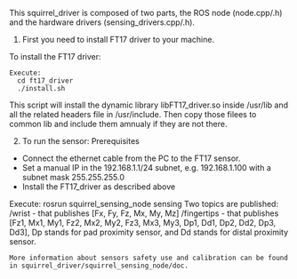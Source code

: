 This squirrel_driver is composed of two parts, the ROS node (node.cpp/.h) and the hardware drivers (sensing_drivers.cpp/.h). 

1. First you need to install FT17 driver to your machine.
    
  To install the FT17 driver:

    Execute:
      cd ft17_driver
      ./install.sh

  This script will install the dynamic library libFT17_driver.so inside /usr/lib and all the related headers file in /usr/include. Then copy those filees to common lib and include them amnualy if they are not there.

2. To run the sensor: 
  Prerequisites
- Connect the ethernet cable from the PC to the FT17 sensor.
- Set a manual IP in the 192.168.1.1/24 subnet, e.g. 192.168.1.100 with a subnet mask 255.255.255.0
- Install the FT17_driver as described above

Execute:
  rosrun squirrel_sensing_node sensing
  Two topics are published:
    /wrist  - that publishes [Fx, Fy, Fz, Mx, My, Mz]
    /fingertips - that publishes [Fz1, Mx1, My1, Fz2, Mx2, My2, Fz3, Mx3, My3, Dp1, Dd1, Dp2, Dd2, Dp3, Dd3], Dp stands for pad proximity sensor, and Dd stands for distal proximity sensor.
    
    More information about sensors safety use and calibration can be found in squirrel_driver/squirrel_sensing_node/doc.
    


